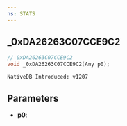 ```yaml
---
ns: STATS
---
```

## _0xDA26263C07CCE9C2

```c
// 0xDA26263C07CCE9C2
void _0xDA26263C07CCE9C2(Any p0);
```

```
NativeDB Introduced: v1207
```

## Parameters
* **p0**:
